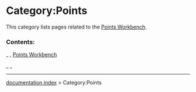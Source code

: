 # Category:Points
This category lists pages related to the [Points Workbench](Points_Workbench.md).

### Contents:

_ , [Points Workbench](Points_Workbench.md)

_ _

---
[documentation index](../README.md) > Category:Points
